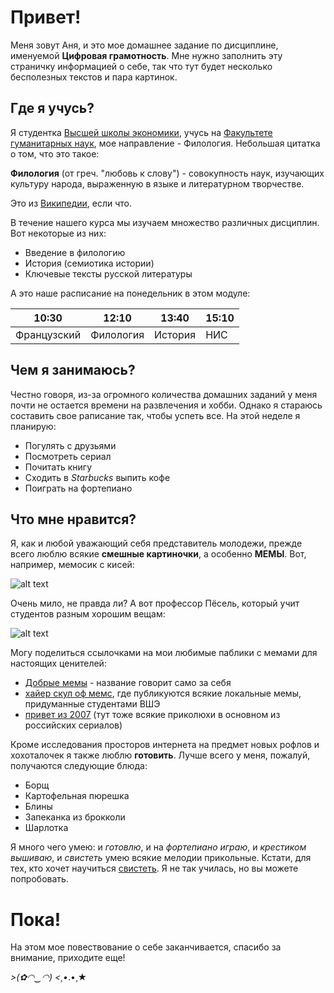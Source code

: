 # Привет! 
Меня зовут Аня, и это мое домашнее задание по дисциплине, именуемой **Цифровая грамотность**. Мне нужно заполнить эту страничку информацией о себе, так что тут будет несколько бесполезных текстов и пара картинок. 
## Где я учусь?
Я студентка [Высшей школы экономики](https://www.hse.ru), учусь на [Факультете гуманитарных наук](https://www.hse.ru/ba/philology/), мое направление - Филология. Небольшая цитатка о том, что это такое:

**Филология** (от греч. "любовь к слову") - совокупность наук, изучающих культуру народа, выраженную в языке и литературном творчестве. 

Это из [Википедии](https://ru.wikipedia.org/wiki/%D0%97%D0%B0%D0%B3%D0%BB%D0%B0%D0%B2%D0%BD%D0%B0%D1%8F_%D1%81%D1%82%D1%80%D0%B0%D0%BD%D0%B8%D1%86%D0%B0), если что.

В течение нашего курса мы изучаем множество различных дисциплин. Вот некоторые из них:
* Введение в филологию
* История (семиотика истории)
* Ключевые тексты русской литературы

А это наше расписание на понедельник в этом модуле:

| 10:30 | 12:10 | 13:40 | 15:10 |
| ----- | ----- | ----- | ----- |
| Французский | Филология | История | НИС |


## Чем я занимаюсь?
Честно говоря, из-за огромного количества домашних заданий у меня почти не остается времени на развлечения и хобби. Однако я стараюсь составить свое раписание так, чтобы успеть все. На этой неделе я планирую:
* Погулять с друзьями
* Посмотреть сериал 
* Почитать книгу
* Сходить в *Starbucks* выпить кофе 
* Поиграть на фортепиано

## Что мне нравится?
Я, как и любой уважающий себя представитель молодежи, прежде всего люблю всякие **смешные картиночки**, а особенно **МЕМЫ**. Вот, например, мемосик с кисей: 

![alt text](https://cs9.pikabu.ru/post_img/big/2017/02/13/11/148701246714619761.jpg)

 Очень мило, не правда ли? А вот профессор Пёсель, который учит студентов разным хорошим вещам: 

![alt text](https://pics.onsizzle.com/good-afternoon-class-today-were-going-to-learn-what-makes-9366612.png)

Могу поделиться ссылочками на мои любимые паблики с мемами для настоящих ценителей:
* [Добрые мемы](https://vk.com/dobriememes) - название говорит само за себя
* [хайер скул оф мемс](https://vk.com/hsemem), где публикуются всякие локальные мемы, придуманные студентами ВШЭ
* [привет из 2007](https://vk.com/hello2007) (тут тоже всякие приколюхи в основном из российских сериалов)

Кроме исследования просторов интернета на предмет новых рофлов и хохоталочек я также люблю **готовить**. Лучше всего у меня, пожалуй, получаются следующие блюда:

* Борщ
* Картофельная пюрешка
* Блины
* Запеканка из брокколи
* Шарлотка

Я много чего умею: и *готовлю*, и на *фортепиано* *играю*, и *крестиком* *вышиваю*, и *свистеть* умею всякие мелодии прикольные. Кстати, для тех, кто хочет научиться [свистеть](http://kak-bog.ru/kak-nauchitsya-svistet). Я не так училась, но вы можете попробовать.
# Пока!
На этом мое повествование о себе заканчивается, спасибо за внимание, приходите еще!


*>(✿◠‿◠) <¸•*.•¸★
